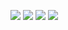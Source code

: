 ![](https://raw.githubusercontent.com/raffysweb/stats/master/generated/overview.svg#gh-dark-mode-only)
![](https://raw.githubusercontent.com/raffysweb/stats/master/generated/overview.svg#gh-light-mode-only)
![](https://raw.githubusercontent.com/raffysweb/stats/master/generated/languages.svg#gh-dark-mode-only)
![](https://raw.githubusercontent.com/raffysweb/stats/master/generated/languages.svg#gh-light-mode-only)

<!--
**RaffysWeb/RaffysWeb** is a ✨ _special_ ✨ repository because its `README.md` (this file) appears on your GitHub profile.

Here are some ideas to get you started:

- 🔭 I’m currently working on ...
- 🌱 I’m currently learning ...
- 👯 I’m looking to collaborate on ...
- 🤔 I’m looking for help with ...
- 💬 Ask me about ...
- 📫 How to reach me: ...
- 😄 Pronouns: ...
- ⚡ Fun fact: ...
-->
